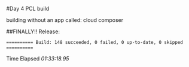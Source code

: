 #Day 4 PCL build

building without an app called: cloud composer

##FINALLY!!
Release:

    ========== Build: 148 succeeded, 0 failed, 0 up-to-date, 0 skipped ==========

Time Elapsed *01:33:18.95*